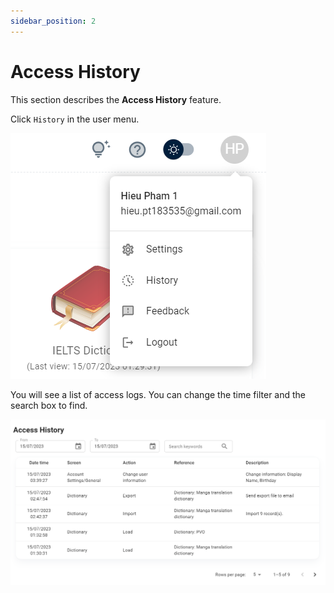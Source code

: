 ```yaml
---
sidebar_position: 2
---
```


# Access History

This section describes the **Access History** feature.

Click ```History``` in the user menu.

![User menu](../img/userMenu.png)

You will see a list of access logs. You can change the time filter and the search box to find.

![Access History](./img/accessHistory.png)